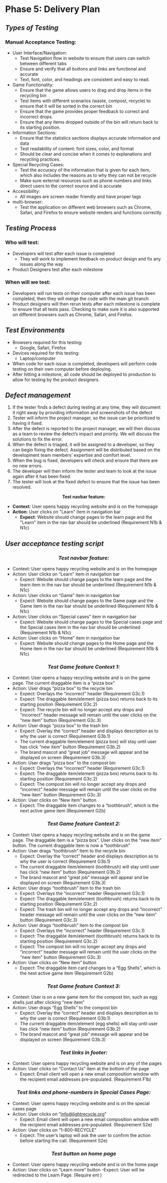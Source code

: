 # Phase 5: Delivery Plan

## *Types of Testing*
### Manual Acceptance Testing: 
- User Interface/Navigation:
  -  Test Navigation flow in website to ensure that users can switch between different tabs 
  - Ensure and verify that all buttons and links are functional and accurate
  - Text, font, color, and headings are consistent and easy to read. 
- Game Functionality:
  - Ensure that the game allows users to drag and drop items in the recycling bin
  - Test items with different scenarios (waste, compost, recycle) to ensure that it will be sorted in the correct bin 
  - Ensure that the game provides proper feedback to correct and incorrect drops. 
  - Ensure that any items dropped outside of the bin will return back to its starting position.
- Information Sections:
  - Ensure that the statistics sections displays accurate information and data
  - Test readability of content: font sizes, color, and format
  - Should be clear and concise when it comes to explanations and recycling practices.
- Special Recycling Cases:
  - Test the accuracy of the information that is given for each item, which also includes the reasons as to why they can not be recycle
  - Make sure external resources such as phone numbers and links direct users to the correct source and is accurate
- Accessibility:
  - All images are screen reader friendly and have proper tags 
- multi-browser:
  - Test the application on different web browsers such as Chrome, Safari, and Firefox to ensure website renders and functions correctly


## *Testing Process*
### Who will test:
- Developers will test after each issue is completed
  - They will work to implement feedback on product design and fix any issues along the way
-  Product Designers test after each milestone
### When will we test:
- Developers will run tests on their computer after each issue has been completed, then they will merge the code with the main git branch
- Product designers will then rerun tests after each milestone is complete to ensure that all tests pass. Checking to make sure it is also supported on different browsers such as Chrome, Safari, and Firefox.

## *Test Environments*
- Browsers required for this testing: 
  - Google, Safari, Firefox
- Devices required for this testing:
  - Laptop/computer
- When code for each issue is completed, developers will perform code testing on their own computer before deploying.
- After hitting a milestone, all code should be deployed to production to allow for testing by the product designers.



## *Defect management*
1. If the tester finds a defect during testing at any time, they will document it right away by providing information and screenshots of the defect 
2. Tester will inform the project manager, so the issue can be prioritized to having it fixed.
3. After the defect is reported to the project manager, we will then discuss as a team to review the defect’s impact and priority. We will discuss the solutions to fix the error. 
4. When the defect is triaged, it will be assigned to a developer, so they can begin fixing the defect. Assignment will be distributed based on the development team members’ expertise and comfort level. 
5. When the bug is fixed, developers will check and ensure that there are no new errors.
6. The developer will then inform the tester and team to look at the issue again after it has been fixed.
7. The tester will look at the fixed defect to ensure that the issue has been resolved.


<p align="center">
  <strong>Test navbar feature:</strong>
</p>

- **Context**: User opens happy recycling website and is on the homepage
- **Action**: User clicks on "Learn" item in navigation bar 
  - **Expect**: Website should change pages to the learn page and the "Learn" item in the nav bar should be underlined (Requirement N1b & N1c)

## *User acceptance testing script*
***<h3 style="text-align: center;">Test navbar feature:</h3>***
- Context: User opens happy recycling website and is on the homepage
- Action: User clicks on “Learn” item in navigation bar 
  - Expect: Website should change pages to the learn page and the learn item in the nav bar should be underlined (Requirement N1b & N1c)
- Action: User clicks on “Game” item in navigation bar
  - Expect: Website should change pages to the Game page and the Game item in the nav bar should be underlined (Requirement N1b & N1c)
- Action: User clicks on “Special cases” item in navigation bar
  - Expect: Website should change pages to the Special cases page and the Special cases item in the nav bar should be underlined (Requirement N1b & N1c)
- Action: User clicks on “Home” item in navigation bar
  - Expect: Website should change pages to the Home page and the Home item in the nav bar should be underlined (Requirement N1b & N1c)

***<h3 style="text-align: center;">Test Game feature Context 1:</h3>***
- Context: User opens a happy recycling website and is on the game page. The current draggable item is a “pizza box”
- Action: User drags “pizza box” to the recycle bin 
  - Expect: Overlays the “incorrect” header (Requirement G3c.1)
  - Expect: The draggable item/element (pizza box) returns back to its starting position (Requirement G3c.2)
  - Expect: The recycle bin will no longer accept any drops and “incorrect” header message will remain until the user clicks on the “new item” button (Requirement G3c.3)
- Action: User drags “pizza box” to the trash bin 
  - Expect: Overlay the “correct” header and displays description as to why the user is correct (Requirement G3b.1)
  - The current draggable item/element (pizza box) will stay until user has click “new item” button (Requirement G3b.2)
  - The brand mascot and “great job” message will appear and be displayed on screen  (Requirement G3b.3)
- Action: User drags “pizza box” to the compost bin 
  - Expect: Overlays the “incorrect” header (Requirement G3c.1)
  - Expect: The draggable item/element (pizza box) returns back to its starting position (Requirement G3c.2)
  - Expect: The compost bin will no longer accept any drops and “incorrect” header message will remain until the user clicks on the “new item” button (Requirement G3c.3)
- Action: User clicks on “New item” button
  - Expect: The draggable item changes to a “toothbrush”, which is the next active game item (Requirement G2b)

***<h3 style="text-align: center;">Test Game feature Context 2:</h3>***
- Context: User opens a happy recycling website and is on the game page. The draggable item is a “pizza box”. User clicks on the “new item” button. The current draggable item is now a “toothbrush”
- Action: User drags “toothbrush” item to the recycle bin 
  - Expect: Overlay the “correct” header and displays description as to why the user is correct (Requirement G3b.1)
  - The current draggable item/element (toothbrush) will stay until user has click “new item” button (Requirement G3b.2)
  - The brand mascot and “great job” message will appear and be displayed on screen  (Requirement G3b.3)
- Action: User drags “toothbrush” item to the trash bin 
  - Expect: Overlays the “incorrect” header (Requirement G3c.1)
  - Expect: The draggable item/element (toothbrush) returns back to its starting position (Requirement G3c.2)
  - Expect: The trash bin will no longer accept any drops and “incorrect” header message will remain until the user clicks on the “new item” button (Requirement G3c.3)
- Action: User drags “toothbrush” item to the compost bin 
  - Expect: Overlays the “incorrect” header (Requirement G3c.1)
  - Expect: The draggable item/element (toothbrush) returns back to its starting position (Requirement G3c.2)
  - Expect: The compost bin will no longer accept any drops and “incorrect” header message will remain until the user clicks on the “new item” button (Requirement G3c.3)
- Action: User clicks on “New item” button
  - Expect: The draggable item card changes to a “Egg Shells”, which is the next active game item (Requirement G2b)


***<h3 style="text-align: center;">Test Game feature Context 3:</h3>***
- Context: User is on a new game item for the compost bin, such as egg shells just after clicking “new item”
- Action: User drags “Egg Shells” to the compost bin
  - Expect: Overlay the “correct” header and displays description as to why the user is correct (Requirement G3b.1)
  - The current draggable item/element (egg shells) will stay until user has click “new item” button (Requirement G3b.2)
  - The brand mascot and “great job” message will appear and be displayed on screen  (Requirement G3b.3)


***<h3 style="text-align: center;">Test links in footer:</h3>***
- Context: User opens happy recycling website and is on any of the pages
- Action: User clicks on “Contact Us” item at the bottom of the page 
  - Expect: Email client will open a new email composition window with the recipient email addresses pre-populated.  (Requirement F1b)


***<h3 style="text-align: center;">Test links and phone-numbers in Special Cases Page:</h3>***
- Context: User opens happy recycling website and is on the special cases page 
- Action: User clicks on “info@lightrecycle.org” 
  - Expect: Email client will open a new email composition window with the recipient email addresses pre-populated. (Requirement S2e)
- Action: User clicks on “1-800-RECYCLE” 
  - Expect: The user’s laptop will ask the user to confirm the action before starting the call. (Requirement S2e)

***<h3 style="text-align: center;">Test button on home page</h3>***
- Context: User opens happy recycling website and is on the home page
- Action: User clicks on “Learn more” button
  -Expect: User will be redirected to the Learn Page. (Require ent )

